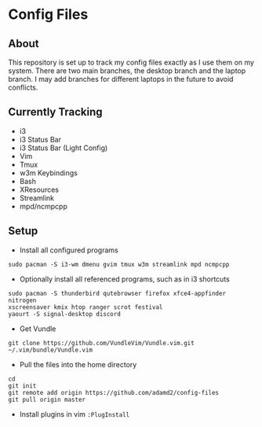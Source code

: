 # Config Files

## About
This repository is set up to track my config files exactly as I use them on my
system. There are two main branches, the desktop branch and the laptop branch. I
may add branches for different laptops in the future to avoid conflicts.

## Currently Tracking
- i3 
- i3 Status Bar
- i3 Status Bar (Light Config)
- Vim 
- Tmux
- w3m Keybindings
- Bash
- XResources
- Streamlink
- mpd/ncmpcpp

## Setup
- Install all configured programs  
```
sudo pacman -S i3-wm dmenu gvim tmux w3m streamlink mpd ncmpcpp
```  

- Optionally install all referenced programs, such as in i3 shortcuts  
```
sudo pacman -S thunderbird qutebrowser firefox xfce4-appfinder nitrogen
xscreensaver kmix htop ranger scrot festival
yaourt -S signal-desktop discord
```  

- Get Vundle  
```
git clone https://github.com/VundleVim/Vundle.vim.git ~/.vim/bundle/Vundle.vim
```  

- Pull the files into the home directory  
```
cd
git init
git remote add origin https://github.com/adamd2/config-files
git pull origin master
```  

- Install plugins in vim
```:PlugInstall```
